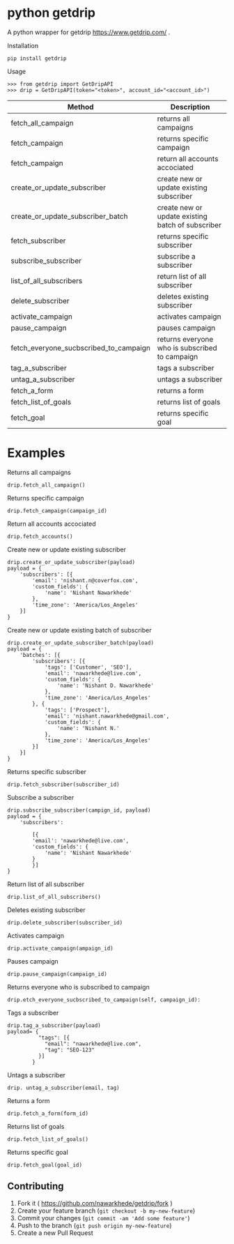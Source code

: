 # python getdrip

A python wrapper for getdrip https://www.getdrip.com/ .

Installation    

```
pip install getdrip
```

Usage

```
>>> from getdrip import GetDripAPI
>>> drip = GetDripAPI(token="<token>", account_id="<account_id>")
```


Method  | Description
------------- | -------------
fetch_all_campaign  | returns all campaigns
fetch_campaign  | returns specific campaign
fetch_campaign | return all accounts accociated
create_or_update_subscriber  | create new or update existing subscriber
create_or_update_subscriber_batch  | create new or update existing batch of subscriber
fetch_subscriber  | returns specific subscriber
subscribe_subscriber  | subscribe a subscriber
list_of_all_subscribers  | return list of all subscriber
delete_subscriber  | deletes existing subscriber
activate_campaign  | activates campaign
pause_campaign | pauses campaign
fetch_everyone_sucbscribed_to_campaign | returns everyone who is subscribed to campaign
tag_a_subscriber | tags a subscriber
untag_a_subscriber | untags a subscriber
fetch_a_form | returns a form
fetch_list_of_goals |  returns list of goals
fetch_goal | returns specific goal


# Examples

Returns all campaigns
```
drip.fetch_all_campaign()
```

Returns specific campaign
```
drip.fetch_campaign(campaign_id)
```

Return all accounts accociated
```
drip.fetch_accounts()
```

Create new or update existing subscriber
```
drip.create_or_update_subscriber(payload)
payload = {
    'subscribers': [{
        'email': 'nishant.n@coverfox.com',
        'custom_fields': {
            'name': 'Nishant Nawarkhede'
        },
        'time_zone': 'America/Los_Angeles'
    }]
}
```

Create new or update existing batch of subscriber
```
drip.create_or_update_subscriber_batch(payload)
payload = {
    'batches': [{
        'subscribers': [{
            'tags': ['Customer', 'SEO'],
            'email': 'nawarkhede@live.com',
            'custom_fields': {
                'name': 'Nishant D. Nawarkhede'
            },
            'time_zone': 'America/Los_Angeles'
        }, {
            'tags': ['Prospect'],
            'email': 'nishant.nawarkhede@gmail.com',
            'custom_fields': {
                'name': 'Nishant N.'
            },
            'time_zone': 'America/Los_Angeles'
        }]
    }]
}
```

Returns specific subscriber
```
drip.fetch_subscriber(subscriber_id)
```

Subscribe a subscriber
```
drip.subscribe_subscriber(campign_id, payload)
payload = { 
    'subscribers': 

        [{ 
        'email': 'nawarkhede@live.com', 
        'custom_fields': { 
            'name': 'Nishant Nawarkhede' 
        } 
        }] 
}
```

Return list of all subscriber
```
drip.list_of_all_subscribers()
```

Deletes existing subscriber
```
drip.delete_subscriber(subscriber_id)
```

Activates campaign
```
drip.activate_campaign(ampaign_id)
```

Pauses campaign
```
drip.pause_campaign(campaign_id)
```

Returns everyone who is subscribed to campaign
```
drip.etch_everyone_sucbscribed_to_campaign(self, campaign_id):
```

Tags a subscriber
```
drip.tag_a_subscriber(payload)
payload= { 
          "tags": [{ 
            "email": "nawarkhede@live.com", 
            "tag": "SEO-123" 
          }] 
        }
```

Untags a subscriber
```
drip. untag_a_subscriber(email, tag)
```

Returns a form
```
drip.fetch_a_form(form_id)
```

Returns list of goals
```
drip.fetch_list_of_goals()
```

Returns specific goal
```
drip.fetch_goal(goal_id)

```

## Contributing

1. Fork it ( https://github.com/nawarkhede/getdrip/fork )
2. Create your feature branch (`git checkout -b my-new-feature`)
3. Commit your changes (`git commit -am 'Add some feature'`)
4. Push to the branch (`git push origin my-new-feature`)
5. Create a new Pull Request
